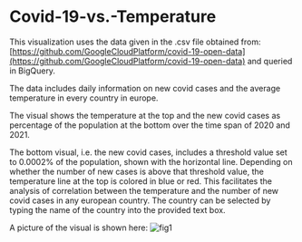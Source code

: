 # Covid-19-vs.-Temperature

This visualization uses the data given in the .csv file obtained from: [https://github.com/GoogleCloudPlatform/covid-19-open-data](https://github.com/GoogleCloudPlatform/covid-19-open-data) and queried in BigQuery.

The data includes daily information on new covid cases and the average temperature in every country in europe.

The visual shows the temperature at the top and the new covid cases as percentage of the population at the bottom over the time span of 2020 and 2021.

The bottom visual, i.e. the new covid cases, includes a threshold value set to 0.0002% of the population, shown with the horizontal line. Depending on whether the number of new cases is above that threshold value, the temperature line at the top is colored in blue or red. This facilitates the analysis of correlation between the temperature and the number of new covid cases in any european country. The country can be selected by typing the name of the country into the provided text box.

 A picture of the visual is shown here:
![fig1](https://user-images.githubusercontent.com/73847250/185001803-7ec4780f-22c7-4333-a5f7-1c93eb12e7c5.png)
